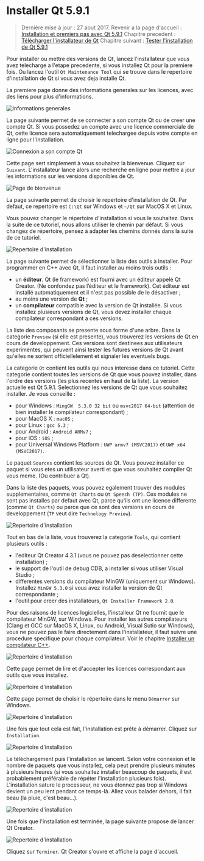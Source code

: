 # Installer Qt 5.9.1

> Dernière mise à jour : 27 aout 2017.
> Revenir a la page d'accueil : [Installation et premiers pas avec Qt 5.9.1](index.md)
> Chapitre precedent : [Télécharger l'installateur de Qt](download.md)
> Chapitre suivant : [Tester l'installation de Qt 5.9.1](test.md)

Pour installer ou mettre des versions de Qt, lancez l'installateur que vous avez telecharge a l'etape precedente, si 
vous installez Qt pour la premiere fois. Ou lancez l'outil `Qt Maintenance Tool` qui se trouve dans le repertoire 
d'installation de Qt si vous avez deja installe Qt.

La premiere page donne des informations generales sur les licences, avec des liens pour plus d'informations.

![Informations generales](images/install01.png)

La page suivante permet de se connecter a son compte Qt ou de creer une compte Qt. Si vous possedez
un compte avec une licence commerciale de Qt, cette licence sera automatiquement telechargee
depuis votre compte en ligne pour l'installation.

![Connexion a son compte Qt](images/install02.png)

Cette page sert simplement à vous souhaitez la bienvenue. Cliquez sur `Suivant`. L'installateur lance 
alors une recherche en ligne pour mettre a jour les informations sur les versions disponibles de Qt.

![Page de bienvenue](images/install03.png)

La page suivante permet de choisir le repertoire d'installation de Qt. Par defaut, ce repertoire
est `C:\Qt` sur Windows et `~/Qt` sur MacOS X et Linux.

Vous pouvez changer le répertoire d'installation si vous le souhaitez. Dans la suite de ce tutoriel, nous 
allons utiliser le chemin par défaut. Si vous changez de répertoire, pensez à adapter les chemins donnés 
dans la suite de ce tutoriel.

![Repertoire d'installation](images/install04.png)

La page suivante permet de sélectionner la liste des outils à installer. Pour programmer en C++ avec Qt,
il faut installer au moins trois outils :

  * un **éditeur**. Qt (le framework) est fourni avec un éditeur appelé Qt Creator. (Ne confondez pas
  l’éditeur et le framework). Cet éditeur est installé automatiquement et il n'est pas possible de le 
  désactiver ;
  * au moins une version de **Qt** ;
  * un **compilateur** compatible avec la version de Qt installée. Si vous installez plusieurs versions
  de Qt, vous devez installer chaque compilateur correspondant a ces versions.

La liste des composants se presente sous forme d'une arbre. Dans la categorie `Preview` (si elle est
presente), vous trouverez les versions de Qt en cours de developpement. Ces versions sont destinees aux
utilisateurs experimentes, qui peuvent ainsi tester les futures versions de Qt avant qu'elles ne sortent
officiellelement et signaler les eventuels bugs.

La categorie `Qt` contient les outils qui nous interesse dans ce tutoriel. Cette categorie
contient toutes les versions de Qt que vous pouvez installer, dans l'ordre des versions (les 
plus recentes en haut de la liste). La version actuelle est Qt 5.9.1. Selectionnez les versions
de Qt que vous souhaitez installer. Je vous conseille :

- pour Windows : `MingGW  5.3.0 32 bit` ou `msvc2017 64-bit` (attention de bien installer le compilateur 
correspondant) ;
- pour MacOS X : `macOS` ;
- pour Linux : `gcc 5.3` ;
- pour Android : `Android ARMv7` ;
- pour iOS : `iOS` ;
- pour Universal Windows Platform : `UWP armv7 (MSVC2017)` et `UWP x64 (MSVC2017)`.

Le paquet `Sources` contient les sources de Qt. Vous pouvez installer ce paquet si vous etes un utilisateur
averti et que vous souhaitez compiler Qt vous meme. (Ou contribuer a Qt).

Dans la liste des paquets, vous pouvez egalement trouver des modules supplementaires, comme 
`Qt Charts` ou `Qt Speech (TP)`. Ces modules ne sont pas installes par defaut avec Qt, parce qu'ils
ont une licence differente (comme `Qt Charts`) ou parce que ce sont des versions en cours de
developpement (`TP` veut dire `Technology Preview`).

![Repertoire d'installation](images/install05.png)

Tout en bas de la liste, vous trouverez la categorie `Tools`, qui contient plusieurs outils :

- l'editeur Qt Creator 4.3.1 (vous ne pouvez pas deselectionner cette installation) ;
- le support de l'outil de debug CDB, a installer si vous utiliser Visual Studio ;
- differentes versions du compilateur MinGW (uniquement sur Windows). Installez `MinGW 5.3.0`
si vous avez installer la version de Qt correspondante ;
- l'outil pour creer des installateurs, `Qt Installer Framework 2.0`.

Pour des raisons de licences logicielles, l'installeur Qt ne fournit que le compilateur MinGW, sur Windows. 
Pour installer les autres compilateurs (Clang et GCC sur MacOS X, Linux, ou Android, Visual Sutio sur Windows),
vous ne pouvez pas le faire directement dans l'installateur, il faut suivre une procedure specifique pour
chaque compilateur. Voir le chapitre [Installer un compilateur C++](compiler.md).

![Repertoire d'installation](images/install06.png)

Cette page permet de lire et d'accepter les licences correspondant aux outils que vous installez.

![Repertoire d'installation](images/install07.png)

Cette page permet de choisir le répertoire dans le menu `Démarrer` sur Windows.

![Repertoire d'installation](images/install08.png)

Une fois que tout cela est fait, l'installation est prête à démarrer. Cliquez sur `Installation`.

![Repertoire d'installation](images/install09.png)

Le téléchargement puis l'installation se lancent. Selon votre connexion et le nombre de paquets que vous 
installez, cela peut prendre plusieurs minutes à plusieurs heures (si vous souhaitez installer beaucoup de
paquets, il est probablement préférable de répéter l'installation plusieurs fois). L'installation sature 
le processeur, ne vous étonnez pas trop si Windows devient un peu lent pendant ce temps-là. Allez vous balader 
dehors, il fait beau (la pluie, c'est beau...).

![Repertoire d'installation](images/install10.png)

Une fois que l'installation est terminée, la page suivante propose de lancer Qt Creator.

![Repertoire d'installation](images/install11.png)

Cliquez sur `Terminer`. Qt Creator s'ouvre et affiche la page d'accueil.
